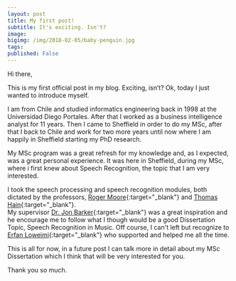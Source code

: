 ```yaml
---
layout: post
title: My first post!
subtitle: It's exciting. Isn't?
image: 
bigimg: /img/2018-02-05/baby-penguin.jpg
tags: 
published: False
---
```


Hi there,

This is my first official post in my blog. Exciting, isn’t?
Ok, today I just wanted to introduce myself.

I am from Chile and  studied informatics engineering back in 1998 at 
the Universidad Diego Portales.
After that I worked as a business intelligence analyst for 11 years. 
Then I came to Sheffield in order to do my MSc, after that I back to 
Chile and work for two more years until now where I am happily in 
Sheffield starting my PhD research. 

My MSc program was a great refresh for my knowledge and, 
as I expected, was a great personal experience. 
It was here in Sheffield, during my MSc, where i first knew 
about Speech Recognition, the topic that I am very interested.

I took the speech processing and speech recognition modules, 
both dictated by the professors, 
[Roger Moore](http://www.dcs.shef.ac.uk/~roger/){:target="_blank"} and 
[Thomas Hain](http://www.dcs.shef.ac.uk/~th/){:target="_blank"}.  
My supervisor [Dr. Jon Barker](http://staffwww.dcs.shef.ac.uk/people/J.Barker/){:target="_blank"} 
was a great inspiration and he encourage me to follow 
what I though would be a good Dissertation Topic, Speech Recognition in Music.
Off course, I can't left but recognize to [Erfan Loweimi](http://mini.dcs.shef.ac.uk/staffs/erfan-loweimi/){:target="_blank"}
who supported and helped me all the time. 

This is all for now, in a future post I can talk more in detail 
about my MSc Dissertation which I think that will be 
very interested for you.

Thank you so much.  


 
